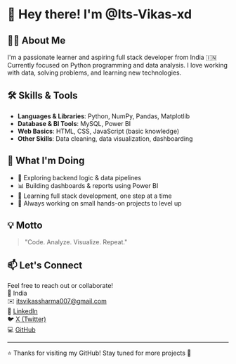 # 👋 Hey there! I'm @Its-Vikas-xd

## 👨‍💻 About Me
I'm a passionate learner and aspiring full stack developer from India 🇮🇳  
Currently focused on Python programming and data analysis. I love working with data, solving problems, and learning new technologies.

## 🛠️ Skills & Tools

- **Languages & Libraries**: Python, NumPy, Pandas, Matplotlib  
- **Database & BI Tools**: MySQL, Power BI  
- **Web Basics**: HTML, CSS, JavaScript (basic knowledge)  
- **Other Skills**: Data cleaning, data visualization, dashboarding  

## 🚀 What I'm Doing

- 🔭 Exploring backend logic & data pipelines  
- 📊 Building dashboards & reports using Power BI  
- 🌱 Learning full stack development, one step at a time  
- 🧠 Always working on small hands-on projects to level up

## 💡 Motto

> "Code. Analyze. Visualize. Repeat."

## 📫 Let's Connect

Feel free to reach out or collaborate!  
📍 India  
✉️ [itsvikassharma007@gmail.com](mailto:itsvikassharma007@gmail.com)  
🔗 [LinkedIn](https://www.linkedin.com/in/vikas-sharma-493115361/)  
🐦 [X (Twitter)](https://x.com/ItsVikasXd)  
💻 [GitHub](https://github.com/Its-Vikas-xd)

---

⭐️ Thanks for visiting my GitHub! Stay tuned for more projects 🚀
